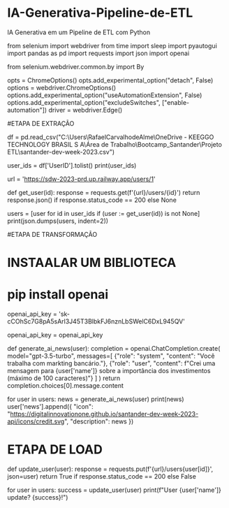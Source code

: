 # IA-Generativa-Pipeline-de-ETL
IA Generativa em um Pipeline de ETL com Python


from selenium import webdriver
from time import sleep
import pyautogui
import pandas as pd
import requests
import json
import openai


from selenium.webdriver.common.by import By


opts = ChromeOptions()
opts.add_experimental_option("detach", False)
options = webdriver.ChromeOptions()
options.add_experimental_option("useAutomationExtension", False)
options.add_experimental_option("excludeSwitches", ["enable-automation"])
driver = webdriver.Edge()

#ETAPA DE EXTRAÇÃO

df = pd.read_csv("C:\\Users\\RafaelCarvalhodeAlme\\OneDrive - KEEGGO TECHNOLOGY BRASIL S A\\Área de Trabalho\\Bootcamp_Santander\\Projeto ETL\\santander-dev-week-2023.csv")

user_ids = df['UserID'].tolist()
print(user_ids)

url = 'https://sdw-2023-prd.up.railway.app/users/1'

def get_user(id):
    response = requests.get(f'{url}/users/{id}')
    return response.json() if response.status_code == 200 else None

users = [user for id in user_ids if (user := get_user(id)) is not None]
print(json.dumps(users, indent=2))


#ETAPA DE TRANSFORMAÇÃO

# INSTAALAR UM BIBLIOTECA
# pip install openai

openai_api_key = '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'

openai_api_key = openai_api_key

def generate_ai_news(user):
  completion = openai.ChatCompletion.create(
    model="gpt-3.5-turbo",
    messages=[
      {"role": "system", "content": "Você trabalha com markting bancário."},
      {"role": "user", "content": f"Crei uma mensagem para {user['name']} sobre a importância dos investimentos (máximo de 100 caracteres)"}
    ]
  )
  return completion.choices[0].message.content 

for user in users:
  news = generate_ai_news(user)
  print(news)
  user['news'].append({
      "icon": "https://digitalinnovationone.github.io/santander-dev-week-2023-api/icons/credit.svg",
      "description": news
  })


# ETAPA DE LOAD

def update_user(user):
    response = requests.put(f'{url}/users{user[id]}', json=user)
    return True if response.status_code == 200 else False

for user in users:
    success = update_user(user)
    print(f"User {user['name']} update? {success}!")
    
